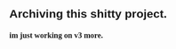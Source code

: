 <style>
h2 {
  font-family: arial;
}
h4 {
  font-family: verdana;
}
</style>
<h2>Archiving this shitty project.</h2>
<h4>im just working on v3 more.</h4>
